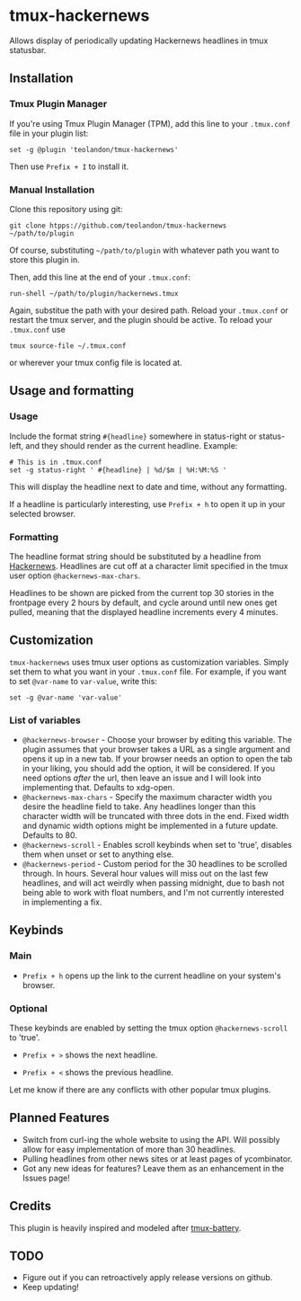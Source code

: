 # tmux-hackernews
Allows display of periodically updating Hackernews headlines in tmux statusbar.

## Installation
### Tmux Plugin Manager
If you're using Tmux Plugin Manager (TPM), add this line to your `.tmux.conf`
file in your plugin list:

    set -g @plugin 'teolandon/tmux-hackernews'

Then use `Prefix + I` to install it.

### Manual Installation
Clone this repository using git:

    git clone htpps://github.com/teolandon/tmux-hackernews ~/path/to/plugin

Of course, substituting `~/path/to/plugin` with whatever path you want to store
this plugin in.

Then, add this line at the end of your `.tmux.conf`:

    run-shell ~/path/to/plugin/hackernews.tmux

Again, substitue the path with your desired path. Reload your `.tmux.conf` or
restart the tmux server, and the plugin should be active. To reload your
`.tmux.conf` use

    tmux source-file ~/.tmux.conf

or wherever your tmux config file is located at.

## Usage and formatting
### Usage
Include the format string `#{headline}` somewhere in status-right or
status-left, and they should render as the current headline. Example:

```
# This is in .tmux.conf
set -g status-right ' #{headline} | %d/$m | %H:%M:%S '
```

This will display the headline next to date and time, without any formatting.

If a headline is particularly interesting, use `Prefix + h` to open it up in
your selected browser.

### Formatting
The headline format string should be substituted by a headline from
[Hackernews](https://news.ycombinator.com). Headlines are cut off at a
character limit specified in the tmux user option `@hackernews-max-chars`.

Headlines to be shown are picked from the current top 30 stories in the
frontpage every 2 hours by default, and cycle around until new ones get pulled,
meaning that the displayed headline increments every 4 minutes.

## Customization
`tmux-hackernews` uses tmux user options as customization variables. Simply set
them to what you want in your `.tmux.conf` file. For example, if you want to set
`@var-name` to `var-value`, write this:

    set -g @var-name 'var-value'

### List of variables
* `@hackernews-browser` - Choose your browser by editing this variable. The
  plugin assumes that your browser takes a URL as a single argument and opens
  it up in a new tab. If your browser needs an option to open the tab in your
  liking, you should add the option, it will be considered. If you need options
  *after* the url, then leave an issue and I will look into implementing that.
  Defaults to xdg-open.
* `@hackernews-max-chars` - Specify the maximum character width you desire the
  headline field to take. Any headlines longer than this character width will
  be truncated with three dots in the end. Fixed width and dynamic width options
  might be implemented in a future update. Defaults to 80.
* `@hackernews-scroll` - Enables scroll keybinds when set to 'true', disables
  them when unset or set to anything else.
* `@hackernews-period` - Custom period for the 30 headlines to be scrolled
  through. In hours. Several hour values will miss out on the last few
  headlines, and will act weirdly when passing midnight, due to bash not being
  able to work with float numbers, and I'm not currently interested in
  implementing a fix.

## Keybinds
### Main
- `Prefix + h` opens up the link to the current headline on your system's
  browser.

### Optional
These keybinds are enabled by setting the tmux option `@hackernews-scroll` to
'true'.

- `Prefix + >` shows the next headline.

- `Prefix + <` shows the previous headline.

Let me know if there are any conflicts with other popular tmux plugins.

## Planned Features
* Switch from curl-ing the whole website to using the API. Will possibly allow
  for easy implementation of more than 30 headlines.
* Pulling headlines from other news sites or at least pages of ycombinator.
* Got any new ideas for features? Leave them as an enhancement in the Issues
  page!

## Credits
This plugin is heavily inspired and modeled after
[tmux-battery](https://github.com/tmux-plugins/tmux-battery).

## TODO
* Figure out if you can retroactively apply release versions on github.
* Keep updating!
